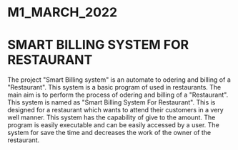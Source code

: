 # M1_MARCH_2022

# SMART BILLING SYSTEM FOR RESTAURANT
The project "Smart Billing system" is an automate to odering and billing of a "Restaurant". This system is a basic program of used in restaurants. The main aim is to perform the process of odering and billing of a "Restaurant". This system is named as "Smart Billing System For Restaurant". This is designed for a restaurant which wants to attend their customers in a very well manner. This system has the capability of give to the amount. The program is easily executable and can be easily accessed by a user. The system for save the time and decreases the work of the owner of the restaurant.


